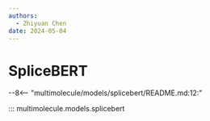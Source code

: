 ```yaml
---
authors:
  - Zhiyuan Chen
date: 2024-05-04
---
```


# SpliceBERT

--8<-- "multimolecule/models/splicebert/README.md:12:"

::: multimolecule.models.splicebert
